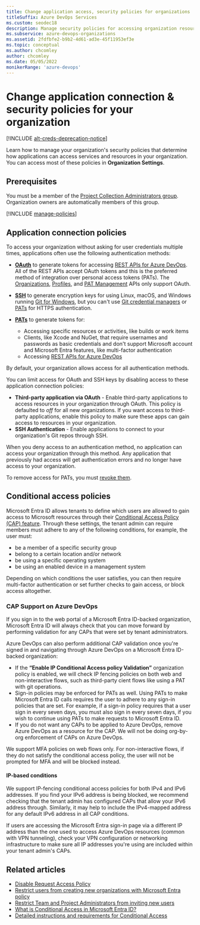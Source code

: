 ```yaml
---
title: Change application access, security policies for organizations
titleSuffix: Azure DevOps Services
ms.custom: seodec18
description: Manage security policies for accessing organization resources, like conditional access, OAuth, SSH, and personal access tokens (PATs).
ms.subservice: azure-devops-organizations
ms.assetid: 2fdfbfe2-b9b2-4d61-ad3e-45f11953ef3e
ms.topic: conceptual
ms.author: chcomley
author: chcomley
ms.date: 05/05/2022
monikerRange: 'azure-devops'
---
```


# Change application connection & security policies for your organization

[!INCLUDE [alt-creds-deprecation-notice](../../includes/alt-creds-deprecation-notice.md)]

Learn how to manage your organization's security policies that determine how applications can access services and resources in your organization. You can access most of these policies in **Organization Settings**.

## Prerequisites

You must be a member of the [Project Collection Administrators group](../security/look-up-project-collection-administrators.md). Organization owners are automatically members of this group.

[!INCLUDE [manage-policies](../../includes/manage-policies.md)]


## Application connection policies

To access your organization without asking for user credentials multiple times, applications often use the following authentication methods:

* [**OAuth**](../../integrate/get-started/authentication/oauth.md) to generate tokens for accessing [REST APIs for Azure DevOps](/rest/api/azure/devops/). All of the REST APIs accept OAuth tokens and this is the preferred method of integration over personal access tokens (PATs). The [Organizations](/rest/api/azure/devops/account), [Profiles](/rest/api/azure/devops/profile/), and [PAT Management](/rest/api/azure/devops/tokens/pats/) APIs only support OAuth.

* [**SSH**](../../repos/git/use-ssh-keys-to-authenticate.md) to generate encryption keys for using Linux, macOS, and Windows running [Git for Windows](https://www.git-scm.com/download/win), but you can't use [Git credential managers](../../repos/git/set-up-credential-managers.md) or [PATs](use-personal-access-tokens-to-authenticate.md) for HTTPS authentication.
 
* [**PATs**](use-personal-access-tokens-to-authenticate.md) to generate tokens for:

   * Accessing specific resources or activities, like builds or work items
   * Clients, like Xcode and NuGet, that require usernames and passwords as basic credentials and don't support Microsoft account and Microsoft Entra features, like multi-factor authentication
   * Accessing [REST APIs for Azure DevOps](/rest/api/azure/devops/)

By default, your organization allows access for all authentication methods. 

You can limit access for OAuth and SSH keys by disabling access to these application connection policies:
- **Third-party application via OAuth** - Enable third-party applications to access resources in your organization through OAuth. This policy is defaulted to *off* for all new organizations. If you want access to third-party applications, enable this policy to make sure these apps can gain access to resources in your organization.
- **SSH Authentication** - Enable applications to connect to your organization's Git repos through SSH.

When you deny access to an authentication method, no application can access your organization through this method. Any application that previously had access will get authentication errors and no longer have access to your organization.

To remove access for PATs, you must [revoke them](use-personal-access-tokens-to-authenticate.md).

## Conditional access policies 

Microsoft Entra ID allows tenants to define which users are allowed to gain access to Microsoft resources through their [Conditional Access Policy (CAP) feature](/azure/active-directory/conditional-access/overview). Through these settings, the tenant admin can require members must adhere to any of the following conditions, for example, the user must:

- be a member of a specific security group	
- belong to a certain location and/or network	
- be using a specific operating system	
- be using an enabled device in a management system	

Depending on which conditions the user satisfies, you can then require multi-factor authentication or set further checks to gain access, or block access altogether.	

### CAP Support on Azure DevOps

If you sign in to the web portal of a Microsoft Entra ID-backed organization, Microsoft Entra ID will always check that you can move forward by performing validation for any CAPs that were set by tenant administrators.

Azure DevOps can also perform additional CAP validation once you're signed in and navigating through Azure DevOps on a Microsoft Entra ID-backed organization:
* If the **“Enable IP Conditional Access policy Validation”** organization policy is enabled, we will check IP fencing policies on both web and non-interactive flows, such as third-party cient flows like using a PAT with git operations.
* Sign-in policies may be enforced for PATs as well. Using PATs to make Microsoft Entra ID calls requires the user to adhere to any sign-in policies that are set. For example, if a sign-in policy requires that a user sign in every seven days, you must also sign in every seven days, if you wish to continue using PATs to make requests to Microsoft Entra ID.
* If you do not want any CAPs to be applied to Azure DevOps, remove Azure DevOps as a resource for the CAP. We will not be doing org-by-org enforcement of CAPs on Azure DevOps.

We support MFA policies on web flows only. For non-interactive flows, if they do not satisfy the conditional access policy, the user will not be prompted for MFA and will be blocked instead.

#### IP-based conditions

We support IP-fencing conditional access policies for both IPv4 and IPv6 addresses. If you find your IPv6 address is being blocked, we recommend checking that the tenant admin has configured CAPs that allow your IPv6 address through. Similarly, it may help to include the IPv4-mapped address for any default IPv6 address in all CAP conditions.

If users are accessing the Microsoft Entra sign-in page via a different IP address than the one used to access Azure DevOps resources (common with VPN tunneling), check your VPN configuration or networking infrastructure to make sure all IP addresses you're using are included within your tenant admin's CAPs.


## Related articles

- [Disable Request Access Policy](disable-request-access-policy.md)
- [Restrict users from creating new organizations with Microsoft Entra policy](azure-ad-tenant-policy-restrict-org-creation.md)
- [Restrict Team and Project Administrators from inviting new users](../security/restrict-invitations.md)
- [What is Conditional Access in Microsoft Entra ID?](/azure/active-directory/active-directory-conditional-access)
- [Detailed instructions and requirements for Conditional Access](/azure/active-directory/conditional-access/concept-conditional-access-cloud-apps)
